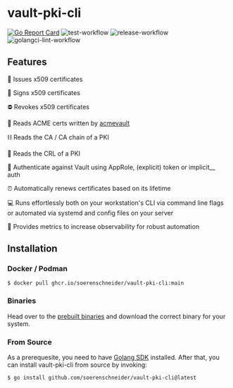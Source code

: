# vault-pki-cli
[![Go Report Card](https://goreportcard.com/badge/github.com/soerenschneider/vault-pki-cli)](https://goreportcard.com/report/github.com/soerenschneider/vault-pki-cli)
![test-workflow](https://github.com/soerenschneider/vault-pki-cli/actions/workflows/test.yaml/badge.svg)
![release-workflow](https://github.com/soerenschneider/vault-pki-cli/actions/workflows/release-container.yaml/badge.svg)
![golangci-lint-workflow](https://github.com/soerenschneider/vault-pki-cli/actions/workflows/golangci-lint.yaml/badge.svg)

## Features

🔐 Issues x509 certificates

🔏 Signs x509 certificates

⛔️ Revokes x509 certificates

🔑 Reads ACME certs written by [acmevault](https://github.com/soerenschneider/acmevault)

⛓ Reads the CA / CA chain of a PKI

📖 Reads the CRL of a PKI

🛂 Authenticate against Vault using AppRole, (explicit) token or implicit__ auth

⏰ Automatically renews certificates based on its lifetime

💻 Runs effortlessly both on your workstation's CLI via command line flags or automated via systemd and config files on your server

🔭 Provides metrics to increase observability for robust automation

## Installation

### Docker / Podman
````shell
$ docker pull ghcr.io/soerenschneider/vault-pki-cli:main
````

### Binaries
Head over to the [prebuilt binaries](https://github.com/soerenschneider/vault-pki-cli/releases) and download the correct binary for your system.

### From Source
As a prerequesite, you need to have [Golang SDK](https://go.dev/dl/) installed. After that, you can install vault-pki-cli from source by invoking:
```text
$ go install github.com/soerenschneider/vault-pki-cli@latest
```